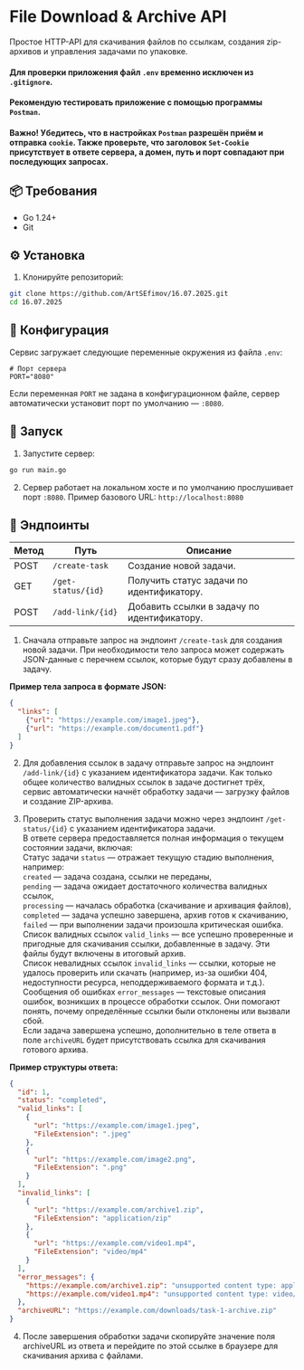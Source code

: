 
# File Download & Archive API

Простое HTTP-API для скачивания файлов по ссылкам, создания zip-архивов и управления задачами по упаковке.

#### Для проверки приложения файл `.env` временно исключен из `.gitignore`.
#### Рекомендую тестировать приложение с помощью программы `Postman`.
#### Важно! Убедитесь, что в настройках `Postman` разрешён приём и отправка `cookie`. Также проверьте, что заголовок `Set-Cookie` присутствует в ответе сервера, а домен, путь и порт совпадают при последующих запросах.

## 📦 Требования

- Go 1.24+  
- Git  

## ⚙️ Установка

1. Клонируйте репозиторий:
   
```bash
git clone https://github.com/ArtSEfimov/16.07.2025.git
cd 16.07.2025
```

## 🔧 Конфигурация

Сервис загружает следующие переменные окружения из файла `.env`:

```.env
# Порт сервера
PORT="8080"
```

Если переменная `PORT` не задана в конфигурационном файле, сервер автоматически установит порт по умолчанию — `:8080`.

## 🚀 Запуск

1. Запустите сервер:
   
```bash
go run main.go
```

2. Сервер работает на локальном хосте и по умолчанию прослушивает порт `:8080`.
Пример базового URL: `http://localhost:8080`

## 🔗 Эндпоинты

| Метод | Путь               | Описание                                            |
|-------|--------------------|-----------------------------------------------------|
| POST  | `/create-task`     | Создание новой задачи.                              |
| GET   | `/get-status/{id}` | Получить статус задачи по идентификатору.           |
| POST  | `/add-link/{id}`   | Добавить ссылки в задачу по идентификатору.         |


1. Сначала отправьте запрос на эндпоинт `/create-task` для создания новой задачи.
При необходимости тело запроса может содержать JSON-данные с перечнем ссылок, которые будут сразу добавлены в задачу.

**Пример тела запроса в формате JSON:**
```json
{
  "links": [
    {"url": "https://example.com/image1.jpeg"},
    {"url": "https://example.com/document1.pdf"}
  ]
}
```

2. Для добавления ссылок в задачу отправьте запрос на эндпоинт `/add-link/{id}` с указанием идентификатора задачи.
Как только общее количество валидных ссылок в задаче достигнет трёх, сервис автоматически начнёт обработку задачи — загрузку файлов и создание ZIP-архива. 

3. Проверить статус выполнения задачи можно через эндпоинт `/get-status/{id}` с указанием идентификатора задачи.   
В ответе сервера предоставляется полная информация о текущем состоянии задачи, включая:  
Статус задачи `status` — отражает текущую стадию выполнения, например:  
`created` — задача создана, ссылки не переданы,  
`pending` — задача ожидает достаточного количества валидных ссылок,  
`processing` — началась обработка (скачивание и архивация файлов),  
`completed` — задача успешно завершена, архив готов к скачиванию,  
`failed` — при выполнении задачи произошла критическая ошибка.  
Список валидных ссылок `valid_links` — все успешно проверенные и пригодные для скачивания ссылки, добавленные в задачу. Эти файлы будут включены в итоговый архив.  
Список невалидных ссылок `invalid_links` — ссылки, которые не удалось проверить или скачать (например, из-за ошибки 404, недоступности ресурса, неподдерживаемого формата и т.д.).  
Сообщения об ошибках `error_messages` — текстовые описания ошибок, возникших в процессе обработки ссылок. Они помогают понять, почему определённые ссылки были отклонены или вызвали сбой.  
Если задача завершена успешно, дополнительно в теле ответа в поле `archiveURL` будет присутствовать ссылка для скачивания готового архива.

**Пример структуры ответа:**
```json
{
  "id": 1,
  "status": "completed",
  "valid_links": [
    {
      "url": "https://example.com/image1.jpeg",
      "FileExtension": ".jpeg"
    },
    {
      "url": "https://example.com/image2.png",
      "FileExtension": ".png"
    }
  ],
  "invalid_links": [
    {
      "url": "https://example.com/archive1.zip",
      "FileExtension": "application/zip"
    },
    {
      "url": "https://example.com/video1.mp4",
      "FileExtension": "video/mp4"
    }
  ],
  "error_messages": {
    "https://example.com/archive1.zip": "unsupported content type: application/zip",
    "https://example.com/video1.mp4": "unsupported content type: video/mp4"
  },
  "archiveURL": "https://example.com/downloads/task-1-archive.zip"
}
```

4. После завершения обработки задачи скопируйте значение поля archiveURL из ответа и перейдите по этой ссылке в браузере для скачивания архива с файлами.

